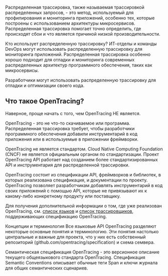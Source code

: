 
Распределенная трассировка, также называемая трассировкой распределенных запросов, - это метод, используемый для профилирования и мониторинга приложений, особенно тех, которые построены с использованием архитектуры микросервисов. Распределенная трассировка помогает точно определить, где происходят сбои и что является причиной низкой производительности.

Кто использует распределенную трассировку?
ИТ-отделы и команды DevOps могут использовать распределенную трассировку для мониторинга приложений. Распределенная трассировка особенно хорошо подходит для отладки и мониторинга современных распределенных архитектур программного обеспечения, таких как микросервисы.

Разработчики могут использовать распределенную трассировку для отладки и оптимизации своего кода.

## Что такое OpenTracing?
Наверное, проще начать с того, чем OpenTracing НЕ является.

OpenTracing - это не что-то скачиваемое или программа. Распределенная трассировка требует, чтобы разработчики программного обеспечения добавили инструментарий в код приложения или в используемые в приложении фреймворки.

OpenTracing не является стандартом. Cloud Native Computing Foundation (CNCF) не является официальным органом по стандартизации. Проект OpenTracing API работает над созданием более стандартизированных API и инструментария для распределенной трассировки.

OpenTracing состоит из спецификации API, фреймворков и библиотек, в которых реализована спецификация, и документации по проекту. OpenTracing позволяет разработчикам добавлять инструментарий в код своих приложений с помощью API, которые не привязывают их к какому-либо конкретному продукту или поставщику.

Для получения дополнительной информации о том, где уже реализован OpenTracing, см. [список языков](https://opentracing.io/docs/supported-languages) и [список трассировщиков](https://opentracing.io/docs/overview/what-is-tracing/#:~:text=languages%20and%20the-,list%20of%20tracers,-that%20support%20the), поддерживающих спецификацию OpenTracing.

Концепции и терминология
Все языковые API OpenTracing разделяют некоторые основные понятия и терминологию. Эти понятия настолько центральные и важные для проекта, что у них есть собственный репозиторий (github.com/opentracing/specification) и схема семвера.

Семантическая спецификация OpenTracing - это версионное описание текущего общеязыкового стандарта OpenTracing.
Спецификация Semantic Conventions описывает обычные теги Span и ключи журнала для общих семантических сценариев.


